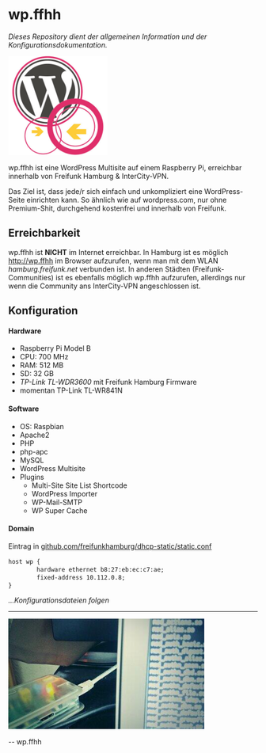 # wp.ffhh

*Dieses Repository dient der allgemeinen Information und der Konfigurationsdokumentation.*

<img src="https://raw.githubusercontent.com/reimersjan/wp.ffhh/master/assets/wpffhh-logo.jpg" width="200" height="200" alt="wp.ffhh logo"/>

wp.ffhh ist eine WordPress Multisite auf einem Raspberry Pi, erreichbar innerhalb von Freifunk Hamburg & InterCity-VPN.

Das Ziel ist, dass jede/r sich einfach und unkompliziert eine WordPress-Seite einrichten kann. So ähnlich wie auf wordpress.com, nur ohne Premium-Shit, durchgehend kostenfrei und innerhalb von Freifunk.

## Erreichbarkeit

wp.ffhh ist **NICHT** im Internet erreichbar. In Hamburg ist es möglich http://wp.ffhh im Browser aufzurufen, wenn man mit dem WLAN *hamburg.freifunk.net* verbunden ist. In anderen Städten (Freifunk-Communities) ist es ebenfalls möglich wp.ffhh aufzurufen, allerdings nur wenn die Community ans InterCity-VPN angeschlossen ist.

## Konfiguration

#### Hardware

- Raspberry Pi Model B
 - CPU: 700 MHz
 - RAM: 512 MB
 - SD: 32 GB
- *TP-Link TL-WDR3600* mit Freifunk Hamburg Firmware
 - momentan TP-Link TL-WR841N

#### Software

- OS: Raspbian
- Apache2
- PHP
 - php-apc
- MySQL
- WordPress Multisite
 - Plugins
   - Multi-Site Site List Shortcode
   - WordPress Importer
   - WP-Mail-SMTP
   - WP Super Cache

#### Domain  

Eintrag in [github.com/freifunkhamburg/dhcp-static/static.conf](https://github.com/freifunkhamburg/dhcp-static/blob/master/static.conf)

```
host wp {
        hardware ethernet b8:27:eb:ec:c7:ae;
        fixed-address 10.112.0.8;
}
```

*...Konfigurationsdateien folgen*

---

![photo of the running Raspberry Pi](https://raw.githubusercontent.com/reimersjan/wp.ffhh/master/assets/photo.jpg)

-- wp.ffhh
